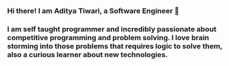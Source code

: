 ### Hi there! I am Aditya Tiwari, a Software Engineer 👋

### I am self taught programmer and incredibly passionate about competitive programming and problem solving. I love brain storming into those problems that requires logic to solve them, also a curious learner about new technologies.
<!--
**aditya4102/aditya4102** is a ✨ _special_ ✨ repository because its `README.md` (this file) appears on your GitHub profile.

Here are some ideas to get you started:

- 🔭 I’m currently working on ...
- 🌱 I’m currently learning ...
- 👯 I’m looking to collaborate on ...
- 🤔 I’m looking for help with ...
- 💬 Ask me about ...
- 📫 How to reach me: ...
- 😄 Pronouns: ...
- ⚡ Fun fact: ...
-->
